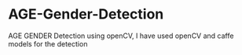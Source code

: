 # AGE-Gender-Detection
AGE GENDER Detection using openCV, I have used openCV and caffe models for the detection



